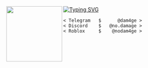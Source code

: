 &zwnj; 
&zwnj; 

[![Typing SVG](https://readme-typing-svg.demolab.com?font=Alegreya+Sans+SC&size=40&duration=2000&color=FF0000&background=FF000000&vCenter=true&random=false&width=500&lines=nodamage;guns.lol%2Fdmg;github.com%2Fd4m4ge)](https://git.io/typing-svg)
<img align="left" src="https://external-content.duckduckgo.com/iu/?u=https%3A%2F%2Fwww.pngrepo.com%2Fdownload%2F293037%2Fcoding.png&f=1&nofb=1&ipt=e4ff808a1a1f283016ea102a52095213d6f5fb2cc15ee7650e27ca1ec0adca37&ipo=images" width="147"/>

```gayLanguage
< Telegram   $      @dam4ge >
< Discord    $   @no.damage >
< Roblox     $    @nodam4ge >
```
&zwnj; 
&zwnj;
&zwnj;  
&zwnj; 
